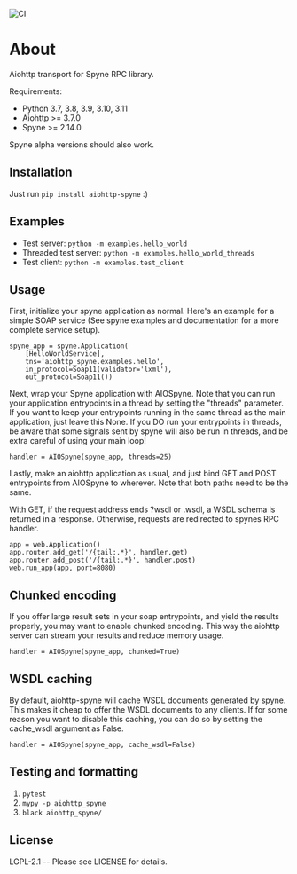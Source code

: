 ![CI](https://github.com/katajakasa/aiohttp-spyne/actions/workflows/python-package.yml/badge.svg)


# About

Aiohttp transport for Spyne RPC library.

Requirements:

* Python 3.7, 3.8, 3.9, 3.10, 3.11
* Aiohttp >= 3.7.0
* Spyne >= 2.14.0

Spyne alpha versions should also work.

## Installation

Just run `pip install aiohttp-spyne` :)

## Examples

* Test server: `python -m examples.hello_world`
* Threaded test server: `python -m examples.hello_world_threads`
* Test client: `python -m examples.test_client`

## Usage

First, initialize your spyne application as normal. Here's an example
for a simple SOAP service (See spyne examples and documentation for 
a more complete service setup).

```
spyne_app = spyne.Application(
    [HelloWorldService],
    tns='aiohttp_spyne.examples.hello',
    in_protocol=Soap11(validator='lxml'),
    out_protocol=Soap11())
```

Next, wrap your Spyne application with AIOSpyne. Note that you can run
your application entrypoints in a thread by setting the "threads" parameter.
If you want to keep your entrypoints running in the same thread as the
main application, just leave this None. If you DO run your entrypoints
in threads, be aware that some signals sent by spyne will also be run
in threads, and be extra careful of using your main loop!

```
handler = AIOSpyne(spyne_app, threads=25)
```

Lastly, make an aiohttp application as usual, and just bind GET and POST
entrypoints from AIOSpyne to wherever. Note that both paths need to be
the same.

With GET, if the request address ends ?wsdl or .wsdl, a WSDL schema is
returned in a response. Otherwise, requests are redirected to spynes
RPC handler.

```
app = web.Application()
app.router.add_get('/{tail:.*}', handler.get)
app.router.add_post('/{tail:.*}', handler.post)
web.run_app(app, port=8080)
```

## Chunked encoding

If you offer large result sets in your soap entrypoints, and yield
the results properly, you may want to enable chunked encoding. This
way the aiohttp server can stream your results and reduce memory
usage.

```
handler = AIOSpyne(spyne_app, chunked=True)
```

## WSDL caching

By default, aiohttp-spyne will cache WSDL documents generated by spyne.
This makes it cheap to offer the WSDL documents to any clients. If for some
reason you want to disable this caching, you can do so by setting the
cache_wsdl argument as False.

```
handler = AIOSpyne(spyne_app, cache_wsdl=False)
```

## Testing and formatting

1. `pytest`
2. `mypy -p aiohttp_spyne`
4. `black aiohttp_spyne/`

## License

LGPL-2.1 -- Please see LICENSE for details.
